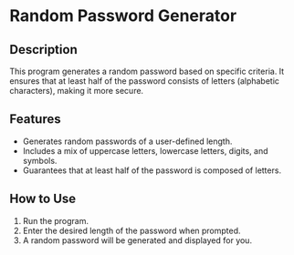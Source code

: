 # Random Password Generator

## Description
This program generates a random password based on specific criteria. It ensures that at least half of the password consists of letters (alphabetic characters), making it more secure.

## Features
- Generates random passwords of a user-defined length.
- Includes a mix of uppercase letters, lowercase letters, digits, and symbols.
- Guarantees that at least half of the password is composed of letters.

## How to Use
1. Run the program.
2. Enter the desired length of the password when prompted.
3. A random password will be generated and displayed for you.
